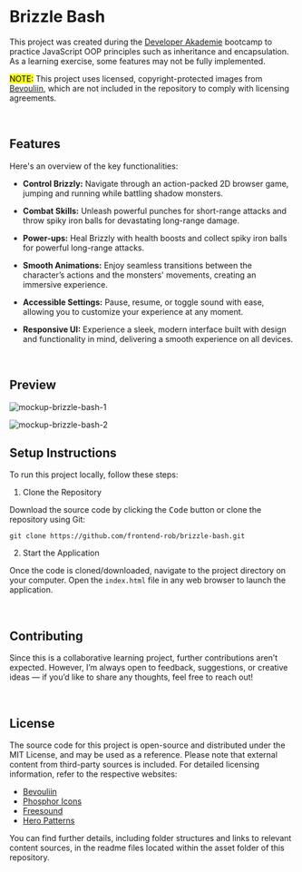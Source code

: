 # Brizzle Bash

This project was created during the [Developer Akademie](https://developerakademie.com/) bootcamp to practice JavaScript OOP principles such as inheritance and encapsulation. As a learning exercise, some features may not be fully implemented.

<mark>NOTE:</mark> This project uses licensed, copyright-protected images from [Bevouliin](https://bevouliin.com/), which are not included in the repository to comply with licensing agreements.

<br>

## Features

Here's an overview of the key functionalities:

- **Control Brizzly:** Navigate through an action-packed 2D browser game, jumping and running while battling shadow monsters.

- **Combat Skills:** Unleash powerful punches for short-range attacks and throw spiky iron balls for devastating long-range damage.

- **Power-ups:** Heal Brizzly with health boosts and collect spiky iron balls for powerful long-range attacks.

- **Smooth Animations:**  Enjoy seamless transitions between the character’s actions and the monsters' movements, creating an immersive experience.

- **Accessible Settings:** Pause, resume, or toggle sound with ease, allowing you to customize your experience at any moment.

- **Responsive UI:**  Experience a sleek, modern interface built with design and functionality in mind, delivering a smooth experience on all devices.

<br>

## Preview

![mockup-brizzle-bash-1](https://github.com/user-attachments/assets/f362f7c1-1d1e-4ce4-8f12-b109235071a8)

![mockup-brizzle-bash-2](https://github.com/user-attachments/assets/de0c83cc-95bf-4f6d-87b0-a4eb653b9d3a)


## Setup Instructions

To run this project locally, follow these steps:

1. Clone the Repository

Download the source code by clicking the <kbd>Code</kbd> button or clone the repository using Git:

```
git clone https://github.com/frontend-rob/brizzle-bash.git
```

2. Start the Application

Once the code is cloned/downloaded, navigate to the project directory on your computer. Open the `index.html` file in any web browser to launch the application.

<br>

## Contributing
Since this is a collaborative learning project, further contributions aren’t expected. However, I’m always open to feedback, suggestions, or creative ideas — if you’d like to share any thoughts, feel free to reach out!

<br>

## License

The source code for this project is open-source and distributed under the MIT License, and may be used as a reference. Please note that external content from third-party sources is included. For detailed licensing information, refer to the respective websites:

- [Bevouliin](https://bevouliin.com/)
- [Phosphor Icons](https://phosphoricons.com/)
- [Freesound](https://freesound.org/)
- [Hero Patterns](https://heropatterns.com/)

You can find further details, including folder structures and links to relevant content sources, in the readme files located within the asset folder of this repository.
